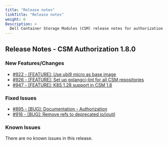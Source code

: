 ```yaml
---
title: "Release notes"
linkTitle: "Release notes"
weight: 6
Description: >
  Dell Container Storage Modules (CSM) release notes for authorization
---
```


## Release Notes - CSM Authorization 1.8.0


### New Features/Changes

- [#922 - [FEATURE]: Use ubi9 micro as base image](https://github.com/dell/csm/issues/922)
- [#926 - [FEATURE]: Set up golangci-lint for all CSM repositories](https://github.com/dell/csm/issues/926)
- [#947 - [FEATURE]: K8S 1.28 support in CSM 1.8](https://github.com/dell/csm/issues/947)

### Fixed Issues

- [#895 - [BUG]: Documentation - Authorization](https://github.com/dell/csm/issues/895)
- [#916 - [BUG]: Remove refs to deprecated io/ioutil](https://github.com/dell/csm/issues/916)

### Known Issues

There are no known issues in this release.
